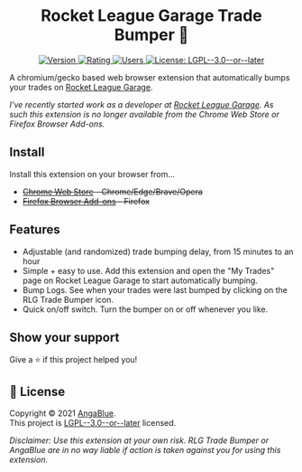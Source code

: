 <h1 align="center">Rocket League Garage Trade Bumper 🚗</h1>
<p align="center">
	<a href="https://chrome.google.com/webstore/detail/rlg-trade-bumper/hochdggaanpfbpoigfkmcnkekghmijbk" target="_blank">
  		<img alt="Version" src="https://img.shields.io/chrome-web-store/v/hochdggaanpfbpoigfkmcnkekghmijbk?label=Version">
  	</a>
	<a href="https://chrome.google.com/webstore/detail/rlg-trade-bumper/hochdggaanpfbpoigfkmcnkekghmijbk" target="_blank">
  		<img alt="Rating" src="https://img.shields.io/chrome-web-store/stars/hochdggaanpfbpoigfkmcnkekghmijbk?label=Rating">
  	</a>
	<a href="https://chrome.google.com/webstore/detail/rlg-trade-bumper/hochdggaanpfbpoigfkmcnkekghmijbk" target="_blank">
  		<img alt="Users" src="https://img.shields.io/chrome-web-store/users/hochdggaanpfbpoigfkmcnkekghmijbk?label=Users">
  	</a>
  	<a href="https://github.com/AngaBlue/rlg-trade-bumper/blob/master/LICENSE" target="_blank">
    	<img alt="License: LGPL--3.0--or--later" src="https://img.shields.io/github/license/AngaBlue/rlg-trade-bumper?color=green&label=License" />
  	</a>
</p>

A chromium/gecko based web browser extension that automatically bumps your trades on [Rocket League Garage](https://rocket-league.com).

_I've recently started work as a developer at [Rocket League Garage](https://rocket-league.com).  As such this extension is no longer available from the Chrome Web Store or Firefox Browser Add-ons._

## Install

Install this extension on your browser from...

- ~~[Chrome Web Store](https://chrome.google.com/webstore/detail/rlg-trade-bumper/hochdggaanpfbpoigfkmcnkekghmijbk) - Chrome/Edge/Brave/Opera~~
- ~~[Firefox Browser Add-ons](https://addons.mozilla.org/en-US/firefox/addon/rlg-trade-bumper/) - Firefox~~

## Features

- Adjustable (and randomized) trade bumping delay, from 15 minutes to an hour
- Simple + easy to use. Add this extension and open the "My Trades" page on Rocket League Garage to start automatically bumping.
- Bump Logs. See when your trades were last bumped by clicking on the RLG Trade Bumper icon.
- Quick on/off switch. Turn the bumper on or off whenever you like.

## Show your support

Give a ⭐️ if this project helped you!

## 📝 License

Copyright © 2021 [AngaBlue](https://github.com/AngaBlue).<br />
This project is [LGPL--3.0--or--later](https://github.com/AngaBlue/rlg-trade-bumper/blob/master/LICENSE) licensed.

_Disclaimer: Use this extension at your own risk. RLG Trade Bumper or AngaBlue are in no way liable if action is taken against you for using this extension._
